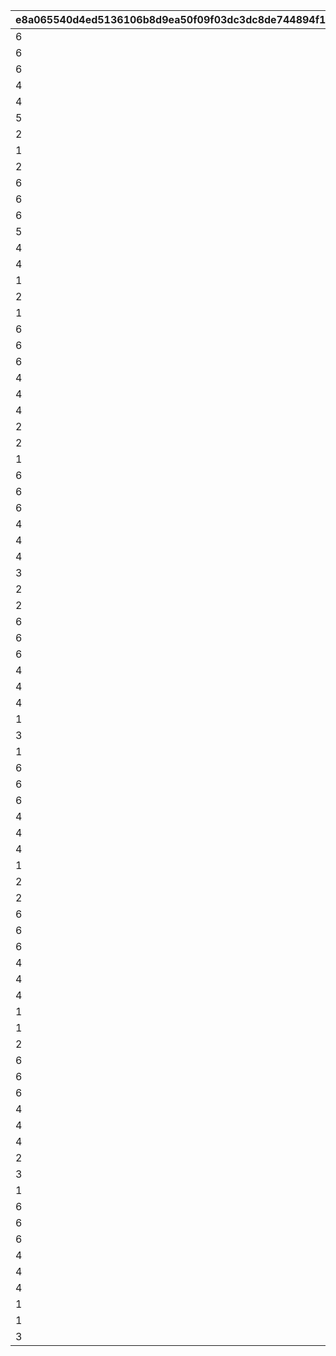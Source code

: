 |e8a065540d4ed5136106b8d9ea50f09f03dc3dc8de744894f1e7c997c895dfae|ba3b0cf68cffffa28085cea95bbe997ba2685b9a88704173f35f6562be069fa1|7004ab3c16474ecffd278e1d68b2bbb6ab5d764f01c8a7a42cdf5473e3dffb85|39ff94796678953e45af76e38d9c0a2c26fd788e87d880906dd266cd456ffd56|b45283d29e341a8ffa9f8abcac81fb51f642eb5f7467fa2697702cb7a89969be|32712e6e2093a64cfc8082e0cab8bb0b886f99dd89512530235a6d43fc9ded1e|0050529ad55da46f8b9c9d2fb53d093772adf3b81e925709e9268d6cf99f5e2c|ea1d47c67d42a2534834dd9b2ba916e39558e50f09e66d8c15913dfd84c9c648|ae96f37c658a73b9eee4e572ad9451a1ce3ec98721871327ad48b3b243b7923c|6eff9f23a32b79db5a82ba6a36435dc3082d3a7883f5b8ec9f6a0447f8a3da8a|caad105426800a347c9ebb981dbd92784ef3e8669fa36ab3b52ca02fa2fa2073|e35725631c6fe6aa4cef64bef2723b9a5c9dfe07a6c89742a152cbe94b3f43ca|ac89f57e2174d046750491548c1587fe8d2cd0fb507a39564142b8b0ca89953d|483de4cb423f8c4a41a41a7dcbe67c58e32f7818df8dcdc6143b22445f84d6c9|bed7bb8f949ce4ebbf8c54899c3a61e4139226219ad21dcc32efe6f27e6eba89|da0f8f3746b591a70928b9b654348d2b9bd07770fa45cbc201ce92253a1c642d|8ea224f63ae38c3ca84e53c53fcd27df9f9c7ccdcad559e6584c4438f7b01ea7|65d12aad6f2ffd0947c2208a332df01e436e6661bfa49ed5315c640268de14ca|ea66dabb15f8f01e184142d99025f10c8c11d4ce155afc6adb26b41bcff94876|
| --- | --- | --- | --- | --- | --- | --- | --- | --- | --- | --- | --- | --- | --- | --- | --- | --- | --- | --- |
|6|6|100701|100701|1001|123001|105501|-100|1|90|100003|0|1|6|6|6|112201|100111|103401|
|6|6|106601|103401|1001|123001|100901|-100|1|90|100003|0|2|6|6|6|105101|100112|103401|
|6|6|112701|110301|1001|101801|110301|-100|1|90|100003|0|3|6|6|6|106901|100113|113401|
|4|4|102901|100201|1001|100201|117301|-100|2|90|100003|0|1|4|5|4|123001|100121|103401|
|4|4|104801|104001|1001|104001|105101|-100|2|90|100003|0|2|4|4|4|110301|100122|117301|
|5|4|101401|101401|1001|111001|118501|-100|2|90|100003|0|3|4|4|4|100801|100123|118001|
|2|2|100701|112201|1001|100801|112201|-100|3|90|100003|0|1|1|3|1|123001|100131|117301|
|1|2|100501|105501|1001|112201|103401|-100|3|90|100003|0|2|2|1|1|105501|100132|106601|
|2|1|105401|124501|1001|124501|113401|-100|3|90|100003|0|3|3|2|1|110301|100133|104801|
|6|6|106601|111401|1002|111401|117301|-100|1|90|100003|0|1|6|6|6|105001|100211|103401|
|6|6|105201|113401|1002|100801|113401|-100|1|90|100003|0|2|6|6|6|123001|100212|105401|
|6|6|100501|105501|1002|107701|105501|-100|1|90|100003|0|3|6|6|6|123001|100213|103401|
|5|4|122801|122801|1002|119001|124101|-100|2|90|100003|0|1|4|4|4|100901|100221|103401|
|4|4|105201|100501|1002|123001|103401|-100|2|90|100003|0|2|5|4|4|121101|100222|100501|
|4|4|100701|118501|1002|118501|105501|-100|2|90|100003|0|3|5|5|4|123001|100223|103401|
|1|2|105201|108901|1002|123001|103401|-100|3|90|100003|0|1|3|1|1|102601|100231|108901|
|2|1|104801|104801|1002|123001|113401|-100|3|90|100003|0|2|3|2|1|112201|100232|102601|
|1|2|100701|106001|1002|106001|100501|-100|3|90|100003|0|3|7|2|1|110301|100233|114701|
|6|6|102901|102901|1003|125101|103401|-100|1|90|100003|0|1|6|6|6|123001|100311|122801|
|6|6|105401|180301|1003|111001|180301|-100|1|90|100003|0|2|6|6|6|110301|100312|106601|
|6|6|101401|121401|1003|118501|123001|-100|1|90|100003|0|3|6|6|6|118001|100313|121401|
|4|4|114701|114701|1003|123001|103401|-100|2|90|100003|0|1|5|4|4|110301|100321|106601|
|4|4|100701|106901|1003|180201|110301|-100|2|90|100003|0|2|4|5|4|106901|100322|117301|
|4|4|103401|124501|1003|124501|105101|-100|2|90|100003|0|3|5|4|4|113401|100323|117501|
|2|8|103401|108101|1003|123001|117301|-100|3|90|100003|0|1|3|1|1|102601|100331|108101|
|2|1|100701|108201|1003|108201|112701|-100|3|90|100003|0|2|8|2|1|123501|100332|103401|
|1|3|101401|108301|1003|108301|101001|-100|3|90|100003|0|3|8|1|1|100801|100333|123001|
|6|6|114701|106601|1004|110301|103401|-100|1|90|100003|0|1|6|6|6|100901|100411|106601|
|6|6|180401|180401|1004|106901|105401|-100|1|90|100003|0|2|6|6|6|103401|100412|100501|
|6|6|103401|100801|1004|100801|101401|-100|1|90|100003|0|3|6|6|6|123001|100413|105501|
|4|4|105401|105401|1004|118001|180301|-100|2|90|100003|0|1|4|4|4|110301|100421|106601|
|4|4|105301|101801|1004|101801|110301|-100|2|90|100003|0|2|4|5|4|124501|100422|113401|
|4|4|105201|123301|1004|123001|103401|-100|2|90|100003|0|3|5|4|4|105501|100423|123301|
|3|3|126001|126101|1004|108301|126101|-100|3|90|100003|0|1|8|2|3|110301|100431|125801|
|2|1|103301|103301|1004|108301|121101|-100|3|90|100003|0|2|8|3|7|123001|100432|103401|
|2|2|105801|105801|1004|106001|180501|-100|3|90|100003|0|3|7|3|7|123001|100433|117301|
|6|6|100701|105501|1005|123001|105501|-100|1|90|100003|0|1|6|6|6|112201|100511|103401|
|6|6|106601|100901|1005|123001|100901|-100|1|90|100003|0|2|6|6|6|105101|100512|103401|
|6|6|112701|112701|1005|101801|110301|-100|1|90|100003|0|3|6|6|6|106901|100513|113401|
|4|4|114701|100101|1005|110301|100101|-100|2|90|100003|0|1|4|4|4|123801|100521|106601|
|4|4|105201|102601|1005|112201|105501|-100|2|90|100003|0|2|4|4|4|102601|100522|103401|
|4|4|105401|119201|1005|121401|105501|-100|2|90|100003|0|3|4|4|4|110301|100523|119201|
|1|1|105201|106601|1005|108301|103401|-100|3|90|100003|0|1|8|8|1|107701|100531|106601|
|3|1|127901|127901|1005|108301|126101|-100|3|90|100003|0|2|8|3|3|123001|100532|103401|
|1|2|105801|108401|1005|108401|102601|-100|3|90|100003|0|3|8|3|7|123001|100533|123301|
|6|6|106601|111401|1006|111401|117301|-100|1|90|100003|0|1|6|6|6|105001|100611|103401|
|6|6|105201|113401|1006|100801|113401|-100|1|90|100003|0|2|6|6|6|123001|100612|105401|
|6|6|100501|107701|1006|107701|105501|-100|1|90|100003|0|3|6|6|6|123001|100613|103401|
|4|4|106601|112201|1006|111401|112201|-100|2|90|100003|0|1|4|4|4|105001|100621|103401|
|4|4|102901|123001|1006|123001|105301|-100|2|90|100003|0|2|5|4|4|105501|100622|105401|
|4|4|100701|117301|1006|123001|101401|-100|2|90|100003|0|3|5|4|4|112201|100623|117301|
|1|1|128301|128301|1006|108301|105501|-100|3|90|100003|0|1|8|7|3|106001|100631|103401|
|2|1|106501|106501|1006|108301|123301|-100|3|90|100003|0|2|8|3|1|123001|100632|106601|
|2|1|109001|109001|1006|107701|110301|-100|3|90|100003|0|3|8|3|8|123001|100633|102601|
|6|6|102901|125101|1007|125101|103401|-100|1|90|100003|1001|1|6|6|6|123001|100711|122801|
|6|6|105401|111001|1007|111001|180301|-100|1|90|100003|1001|2|6|6|6|110301|100712|106601|
|6|6|101401|118001|1007|118501|123001|-100|1|90|100003|1001|3|6|6|6|118001|100713|121401|
|4|4|102901|100201|1007|100201|117301|-100|2|90|100003|1001|1|4|5|4|123001|100721|103401|
|4|4|104801|105101|1007|104001|105101|-100|2|90|100003|1001|2|4|4|4|110301|100722|117301|
|4|4|101401|100801|1007|111001|118501|-100|2|90|100003|1001|3|4|4|4|100801|100723|118001|
|1|2|128801|128801|1007|118501|102601|-100|3|90|100003|1001|1|3|3|3|123001|100731|123301|
|1|1|104501|128901|1007|108301|105501|-100|3|90|100003|1001|2|8|3|1|128901|100732|103401|
|2|3|128301|128701|1007|108301|117301|-100|3|90|100003|1001|3|8|3|3|123001|100733|128701|
|6|6|100701|100701|1008|123001|105501|-100|1|90|100003|1002|1|6|6|6|112201|100811|103401|
|6|6|106601|111401|1008|111401|117301|-100|1|90|100003|1002|2|6|6|6|105001|100812|103401|
|6|6|102901|102901|1008|125101|103401|-100|1|90|100003|1002|3|6|6|6|123001|100813|122801|
|4|4|104601|110301|1008|111401|110301|-100|2|90|100003|1002|1|4|4|4|101201|100821|103401|
|4|4|105201|106601|1008|123001|113401|-100|2|90|100003|1002|2|5|5|4|106901|100822|106601|
|4|4|103401|123001|1008|100801|101401|-100|2|90|100003|1002|3|4|5|4|123001|100823|105501|
|2|1|108901|108801|1008|108301|112201|-100|3|90|100003|1002|1|8|1|1|108801|100831|103401|
|3|1|100701|129001|1008|129001|126101|-100|3|90|100003|1002|2|3|8|1|107701|100832|108901|
|1|3|103401|100201|1008|100201|101401|-100|3|90|100003|1002|3|1|3|1|123001|100833|126101|
|6|6|114701|100901|1009|110301|103401|-100|1|90|100003|1003|1|6|6|6|100901|100911|106601|
|6|6|180401|106901|1009|106901|105401|-100|1|90|100003|1003|2|6|6|6|103401|100912|100501|
|6|6|103401|101401|1009|100801|101401|-100|1|90|100003|1003|3|6|6|6|123001|100913|105501|
|4|4|122801|122801|1009|119001|124101|-100|2|90|100003|1003|1|4|4|4|100901|100921|103401|
|4|4|105201|100501|1009|123001|103401|-100|2|90|100003|1003|2|5|4|4|121101|100922|100501|
|4|4|100701|103401|1009|118501|105501|-100|2|90|100003|1003|3|5|5|4|123001|100923|103401|
|1|7|120001|120001|1009|108301|103401|-100|3|90|100003|1003|1|8|7|2|101601|100931|104901|
|1|1|108901|112201|1009|129001|101801|-100|3|90|100003|1003|2|3|2|1|112201|100932|100501|
|3|3|100701|123001|1009|129001|126101|-100|3|90|100003|1003|3|3|3|1|123001|100933|128801|